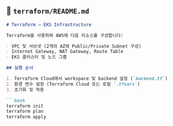
## 📄 `terraform/README.md`

```md
# Terraform – EKS Infrastructure

Terraform을 사용하여 AWS에 다음 리소스를 구성합니다:

- VPC 및 서브넷 (2개의 AZ에 Public/Private Subnet 구성)
- Internet Gateway, NAT Gateway, Route Table
- EKS 클러스터 및 노드 그룹

## 실행 순서

1. Terraform Cloud에서 workspace 및 backend 설정 (`backend.tf`)
2. 환경 변수 설정 (Terraform Cloud 또는 로컬 `.tfvars`)
3. 초기화 및 적용

```bash
terraform init
terraform plan
terraform apply